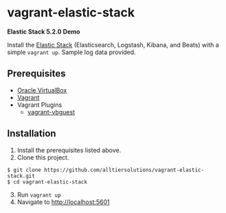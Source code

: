 # vagrant-elastic-stack
**Elastic Stack 5.2.0 Demo**

Install the [Elastic Stack](https://www.elastic.co/products) (Elasticsearch, Logstash, Kibana, and Beats) with a simple `vagrant up`. Sample log data provided.

## Prerequisites
* [Oracle VirtualBox](https://www.virtualbox.org/wiki/Downloads)
* [Vagrant](https://www.vagrantup.com/downloads.html)
* Vagrant Plugins
  * [vagrant-vbguest](https://github.com/dotless-de/vagrant-vbguest)

## Installation
1. Install the prerequisites listed above.
2. Clone this project.

```
$ git clone https://github.com/alltiersolutions/vagrant-elastic-stack.git
$ cd vagrant-elastic-stack
```

3. Run `vagrant up`
4. Navigate to [http://localhost:5601](http://localhost:5601)
